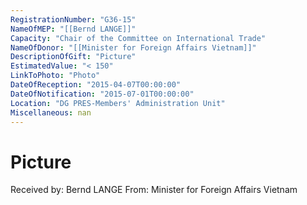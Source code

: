 ```yaml
---
RegistrationNumber: "G36-15"
NameOfMEP: "[[Bernd LANGE]]"
Capacity: "Chair of the Committee on International Trade"
NameOfDonor: "[[Minister for Foreign Affairs Vietnam]]"
DescriptionOfGift: "Picture"
EstimatedValue: "< 150"
LinkToPhoto: "Photo"
DateOfReception: "2015-04-07T00:00:00"
DateOfNotification: "2015-07-01T00:00:00"
Location: "DG PRES-Members' Administration Unit"
Miscellaneous: nan
---
```


# Picture

Received by: Bernd LANGE
From: Minister for Foreign Affairs Vietnam
